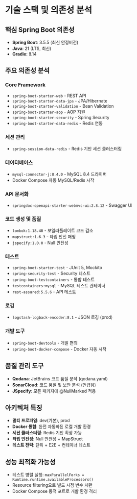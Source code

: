# 기술 스택 및 의존성 분석

## 핵심 Spring Boot 의존성
- **Spring Boot**: 3.5.5 (최신 안정버전)
- **Java**: 21 (LTS, 최신)
- **Gradle**: 8.14

## 주요 의존성 분석

### Core Framework
- `spring-boot-starter-web` - REST API
- `spring-boot-starter-data-jpa` - JPA/Hibernate
- `spring-boot-starter-validation` - Bean Validation
- `spring-boot-starter-aop` - AOP 지원
- `spring-boot-starter-security` - Spring Security
- `spring-boot-starter-data-redis` - Redis 연동

### 세션 관리
- `spring-session-data-redis` - Redis 기반 세션 클러스터링

### 데이터베이스
- `mysql-connector-j:8.4.0` - MySQL 8.4 드라이버
- Docker Compose 자동 MySQL/Redis 시작

### API 문서화
- `springdoc-openapi-starter-webmvc-ui:2.8.12` - Swagger UI

### 코드 생성 및 품질
- `lombok:1.18.40` - 보일러플레이트 코드 감소
- `mapstruct:1.6.3` - 타입 안전 매핑
- `jspecify:1.0.0` - Null 안전성

### 테스트
- `spring-boot-starter-test` - JUnit 5, Mockito
- `spring-security-test` - Security 테스트
- `spring-boot-testcontainers` - 통합 테스트
- `testcontainers:mysql` - MySQL 테스트 컨테이너
- `rest-assured:5.5.6` - API 테스트

### 로깅
- `logstash-logback-encoder:8.1` - JSON 로깅 (prod)

### 개발 도구
- `spring-boot-devtools` - 개발 편의
- `spring-boot-docker-compose` - Docker 자동 시작

## 품질 관리 도구
- **Qodana**: JetBrains 코드 품질 분석 (qodana.yaml)
- **SonarCloud**: 코드 품질 및 보안 분석 (언급됨)
- **JSpecify**: 모든 패키지에 @NullMarked 적용

## 아키텍처 특징
- **멀티 프로파일**: dev(기본), prod
- **Docker 통합**: 완전 자동화된 로컬 개발 환경
- **세션 클러스터링**: Redis 기반 확장 가능
- **타입 안전성**: Null 안전성 + MapStruct
- **테스트 전략**: 단위 + E2E + 컨테이너 테스트

## 성능 최적화 가능성
- 테스트 병렬 실행: `maxParallelForks = Runtime.runtime.availableProcessors()`
- Resource filtering으로 빌드 시점 변수 치환
- Docker Compose 동적 포트로 개발 환경 격리